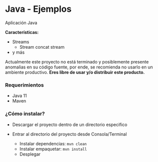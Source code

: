 # Java - Ejemplos
Aplicación Java

**Características:**
* Streams
  * Stream concat stream
* y más

Actualmente este proyecto no está terminado y posiblemente presente anomalias en su código fuente, por ende, se recomienda no usarlo en un ambiente productivo.
**Eres libre de usar y/o distribuir este producto.**

### Requerimientos
* Java 11
* Maven

### ¿Cómo instalar?

* Descargar el proyecto dentro de un directorio especifico

* Entrar al directorio del proyecto desde Consola/Terminal

    - Instalar dependencias: `mvn clean`
    - Instalar empaquetar: `mvn install`
    - Desplegar
  

